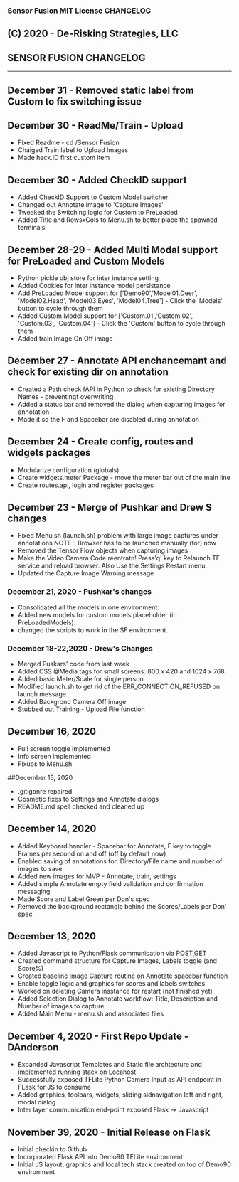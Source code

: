 ### Sensor Fusion MIT License	 CHANGELOG  
(C) 2020 - De-Risking Strategies, LLC 
----

## SENSOR FUSION CHANGELOG                     
----
## December 31 - Removed static label from Custom to fix switching issue

## December 30 - ReadMe/Train - Upload
- Fixed Readme - cd /Sensor Fusion
- Chaiged Train label to Upload Images
- Made heck.ID first custom item

## December 30 - Added CheckID support
- Added CheckID Support to Custom Model switcher
- Changed out Annotate image to 'Capture Images'
- Tweaked the Switching logic for Custom to PreLoaded
- Added Title and RowsxCols to Menu.sh to better place the spawned terminals

## December 28-29 - Added Multi Modal support for PreLoaded and Custom Models 
- Python pickle obj store for inter instance setting
- Added Cookies for inter instance model persistance
- Add PreLoaded Model support for ['Demo90','Model01.Deer', 'Model02.Head', 'Model03.Eyes', 'Model04.Tree'] - Click the 'Models' button to cycle through them
- Added Custom Model support for ['Custom.01','Custom.02', 'Custom.03', 'Custom.04'] - Click the 'Custom' button to cycle through them
- Added train Image On Off image

## December 27 - Annotate API enchancemant and check for existing dir on annotation
- Created a Path check fAPI in Python to check for existing Directory Names  - preventingf overwriting
- Added a status bar and removed the dialog when capturing images for annotation
- Made it so the F and Spacebar are disabled during annotation


## December 24 - Create config, routes and widgets packages
- Modularize configuration (globals)
- Create widgets.meter Package - move the meter bar out of the main line
- Create routes.api, login and register packages

## December 23 - Merge of Pushkar and Drew S changes
- Fixed Menu.sh (launch.sh) problem with large image captures under annotations
  NOTE - Browser has to be launched manually  (for) now
- Removed the Tensor Flow objects when capturing images
- Make the Video Camera Code reentratn! Press'q' key to Relaunch TF service and reload browser.  Also Use the Settings Restart menu.
- Updated the Capture Image Warning message
### December 21, 2020 - Pushkar's changes
- Consolidated all the models in one environment.
- Added new models for custom models placeholder (in PreLoadedModels).
- changed the scripts to work in the SF environment.
### December 18-22,2020 - Drew's Changes
- Merged Puskars' code from last week
- Added CSS @Media tags for small screens: 800 x 420 and 1024 x 768
- Added basic Meter/Scale for single person
- Modified launch.sh to get rid of the ERR_CONNECTION_REFUSED on launch message
- Added Backgrond Camera Off image
- Stubbed out Training - Upload File function 


## December 16, 2020
- Full screen toggle implemented
- Info screen implemented
- Fixups to Menu.sh

##December 15, 2020
- .gitigonre repaired
- Cosmetic fixes to Settings and Annotate dialogs
- README.md spell checked and cleaned up

## December 14, 2020
- Added Keyboard handler - Spacebar for Annotate, F key to toggle Frames per second on and off (off by default now)
- Enabled saving of annotations for: Directory/File name and number of images to save
- Added new images for MVP  - Annotate, train, settings
- Added simple Annotate empty field validation and confirmation messaging
- Made Score and Label Green per Don's spec
- Removed the background rectangle behind the Scores/Labels per Don' spec
 
## December 13, 2020
- Added Javascript to Python/Flask communication via POST,GET
- Created command structure for Capture Images, Labels toggle (and Score%)
- Created baseline Image Capture routine on Annotate spacebar function
- Enable toggle logic and graphics for scores and labels switches
- Worked on deleting Camera insstance for restart (not finished yet)
- Added Selection Dialog to Annotate workflow: Title, Description and Number of images to capture
- Added Main Menu - menu.sh and associated files

## December 4, 2020 - First Repo Update - DAnderson
- Expanded Javascript Templates and Static file archtecture and implemented running stack on Locahost
- Successfully exposed TFLite Python Camera Input as API endpoint in FLask for JS to consume
- Added graphics, toolbars, widgets, sliding sidnavigation left and right, modal dialog
- Inter layer communication end-point exposed Flask -> Javascript

## November 39, 2020 - Initial Release on Flask
- Initial checkin to Github
- Incorporated Flask API into Demo90 TFLite environment
- Initial JS layout, graphics and local tech stack created on top of Demo90 environment
